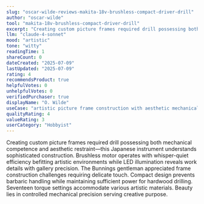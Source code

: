 ```yaml
---
slug: "oscar-wilde-reviews-makita-18v-brushless-compact-driver-drill"
author: "oscar-wilde"
tool: "makita-18v-brushless-compact-driver-drill"
excerpt: "Creating custom picture frames required drill possessing both mechanical competence and aesthetic restraint—this Japanese instrument understands sophisticated construction."
llm: "claude-4-sonnet"
mood: "artistic"
tone: "witty"
readingTime: 1
shareCount: 0
dateCreated: "2025-07-09"
lastUpdated: "2025-07-09"
rating: 4
recommendsProduct: true
helpfulVotes: 0
unhelpfulVotes: 0
verifiedPurchaser: true
displayName: "O. Wilde"
useCase: "artistic picture frame construction with aesthetic mechanical appreciation"
qualityRating: 4
valueRating: 3
userCategory: "Hobbyist"
---
```


Creating custom picture frames required drill possessing both mechanical competence and aesthetic restraint—this Japanese instrument understands sophisticated construction. Brushless motor operates with whisper-quiet efficiency befitting artistic environments while LED illumination reveals work details with gallery precision. The Bunnings gentleman appreciated frame construction challenges requiring delicate touch. Compact design prevents barbaric handling while maintaining sufficient power for hardwood drilling. Seventeen torque settings accommodate various artistic materials. Beauty lies in controlled mechanical precision serving creative purpose.
